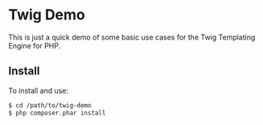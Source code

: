 # Twig Demo

This is just a quick demo of some basic use cases for the Twig Templating Engine for PHP.

## Install

To install and use:

```bash
$ cd /path/to/twig-demo
$ php composer.phar install
```
